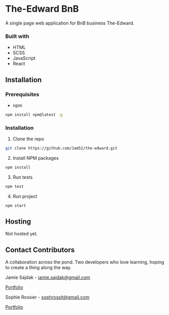 # The-Edward BnB

A single page web application for BnB business The-Edward.

### Built with

- HTML
- SCSS
- JavaScript
- React

## Installation

### Prerequisites

- npm

```sh
npm install npm@latest -g
```

### Installation

1. Clone the repo

```sh
git clone https://github.com/Jam52/the-edward.git
```

2. Install NPM packages

```sh
npm install
```

3. Run tests

```sh
npm test
```

4. Run project

```sh
npm start
```

## Hosting

Not hosted yet.

## Contact Contributors

A collaboration across the pond. Two developers who love learning, hoping to create a thing along the way.

Jamie Sajdak - jamie.sajdak@gmail.com

[Portfolio](https://www.jamiesajdak.com/)

Sophie Rossier - sophrossit@gmail.com

[Portfolio](https://sophieatgithub.github.io/)